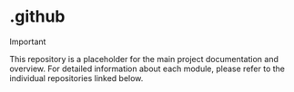 # .github

> [!IMPORTANT]
> This repository is a placeholder for the main project documentation and overview. For detailed information about each module, please refer to the individual repositories linked below.
